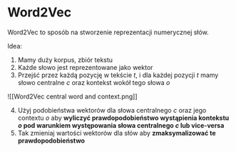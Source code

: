 # Word2Vec

Word2Vec to sposób na stworzenie reprezentacji numerycznej słów.

Idea:

1. Mamy duży korpus, zbiór tekstu
2. Każde słowo jest reprezentowane jako wektor
3. Przejść przez każdą pozycję w tekście $t$, i dla każdej pozycji $t$ mamy słowo centralne $c$ oraz kontekst wokół tego słowa $o$

![[Word2Vec central word and context.png]]

4. Użyj podobieństwa wektorów dla słowa centralnego $c$ oraz jego contextu $o$ aby **wyliczyć prawdopodobieństwo wystąpienia kontekstu $o$ pod warunkiem występowania słowa centralnego $c$ lub vice-versa**
5. Tak zmieniaj wartości wektorów dla słów aby **zmaksymalizować te prawdopodobieństwo**